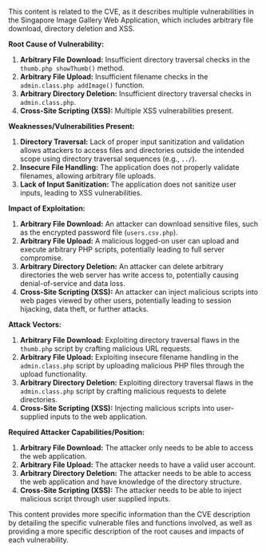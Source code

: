 This content is related to the CVE, as it describes multiple vulnerabilities in the Singapore Image Gallery Web Application, which includes arbitrary file download, directory deletion and XSS.

**Root Cause of Vulnerability:**

1.  **Arbitrary File Download:** Insufficient directory traversal checks in the `thumb.php showThumb()` method.
2.  **Arbitrary File Upload:** Insufficient filename checks in the `admin.class.php addImage()` function.
3.  **Arbitrary Directory Deletion:** Insufficient directory traversal checks in `admin.class.php`.
4.  **Cross-Site Scripting (XSS):** Multiple XSS vulnerabilities present.

**Weaknesses/Vulnerabilities Present:**

1.  **Directory Traversal:** Lack of proper input sanitization and validation allows attackers to access files and directories outside the intended scope using directory traversal sequences (e.g., `../`).
2.  **Insecure File Handling:** The application does not properly validate filenames, allowing arbitrary file uploads.
3.  **Lack of Input Sanitization:** The application does not sanitize user inputs, leading to XSS vulnerabilities.

**Impact of Exploitation:**

1.  **Arbitrary File Download:** An attacker can download sensitive files, such as the encrypted password file (`users.csv.php`).
2.  **Arbitrary File Upload:** A malicious logged-on user can upload and execute arbitrary PHP scripts, potentially leading to full server compromise.
3.  **Arbitrary Directory Deletion:** An attacker can delete arbitrary directories the web server has write access to, potentially causing denial-of-service and data loss.
4.  **Cross-Site Scripting (XSS):** An attacker can inject malicious scripts into web pages viewed by other users, potentially leading to session hijacking, data theft, or further attacks.

**Attack Vectors:**

1.  **Arbitrary File Download:** Exploiting directory traversal flaws in the `thumb.php` script by crafting malicious URL requests.
2.  **Arbitrary File Upload:** Exploiting insecure filename handling in the `admin.class.php` script by uploading malicious PHP files through the upload functionality.
3.  **Arbitrary Directory Deletion:** Exploiting directory traversal flaws in the `admin.class.php` script by crafting malicious requests to delete directories.
4.  **Cross-Site Scripting (XSS):** Injecting malicious scripts into user-supplied inputs to the web application.

**Required Attacker Capabilities/Position:**

1.  **Arbitrary File Download:**  The attacker only needs to be able to access the web application.
2.  **Arbitrary File Upload:** The attacker needs to have a valid user account.
3.  **Arbitrary Directory Deletion:** The attacker needs to be able to access the web application and have knowledge of the directory structure.
4.  **Cross-Site Scripting (XSS):**  The attacker needs to be able to inject malicious script through user supplied inputs.

This content provides more specific information than the CVE description by detailing the specific vulnerable files and functions involved, as well as providing a more specific description of the root causes and impacts of each vulnerability.